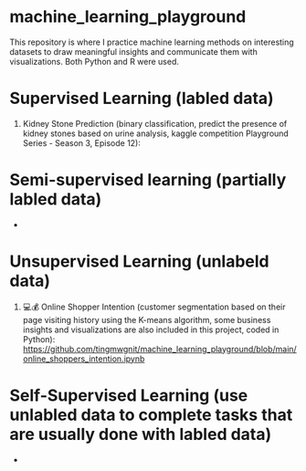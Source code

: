 # machine_learning_playground
This repository is where I practice machine learning methods on interesting datasets to draw meaningful insights and communicate them with visualizations. Both Python and R were used.
 
    
# Supervised Learning (labled data)
1. Kidney Stone Prediction (binary classification, predict the presence of kidney stones based on urine analysis, kaggle competition Playground Series - Season 3, Episode 12):

# Semi-supervised learning (partially labled data)
+

# Unsupervised Learning (unlabeld data)
1. 💻💰 Online Shopper Intention (customer segmentation based on their page visiting history using the K-means algorithm, some business insights and visualizations are also included in this project, coded in Python):  https://github.com/tingmwgnit/machine_learning_playground/blob/main/online_shoppers_intention.ipynb


# Self-Supervised Learning (use unlabled data to complete tasks that are usually done with labled data)
+
